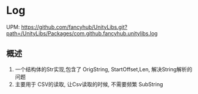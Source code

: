 

# Log
 UPM:  https://github.com/fancyhub/UnityLibs.git?path=/UnityLibs/Packages/com.github.fancyhub.unitylibs.log


## 概述
1. 一个结构体的Str实现,包含了 OrigString, StartOffset,Len, 解决String解析的问题
2. 主要用于 CSV的读取, 让Csv读取的时候, 不需要频繁 SubString

 